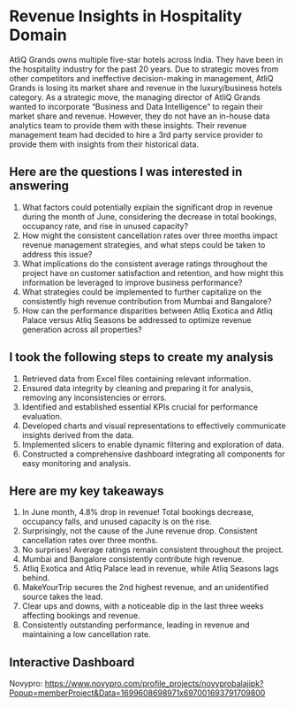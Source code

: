 # Revenue Insights in Hospitality Domain
AtliQ Grands owns multiple five-star hotels across India. They have been in the hospitality industry for the past 20 years. Due to strategic moves from other competitors and ineffective decision-making in management, AtliQ Grands is losing its market share and revenue in the luxury/business hotels category. As a strategic move, the managing director of AtliQ Grands wanted to incorporate “Business and Data Intelligence” to regain their market share and revenue. However, they do not have an in-house data analytics team to provide them with these insights.
Their revenue management team had decided to hire a 3rd party service provider to provide them with insights from their historical data.

## Here are the questions I was interested in answering 
1) What factors could potentially explain the significant drop in revenue during the month of June, considering the decrease in total bookings, occupancy rate, and rise in unused capacity?
2) How might the consistent cancellation rates over three months impact revenue management strategies, and what steps could be taken to address this issue?
3) What implications do the consistent average ratings throughout the project have on customer satisfaction and retention, and how might this information be leveraged to improve business performance?
4) What strategies could be implemented to further capitalize on the consistently high revenue contribution from Mumbai and Bangalore?
5) How can the performance disparities between Atliq Exotica and Atliq Palace versus Atliq Seasons be addressed to optimize revenue generation across all properties?

## I took the following steps to create my analysis
1) Retrieved data from Excel files containing relevant information.
2) Ensured data integrity by cleaning and preparing it for analysis, removing any inconsistencies or errors.
3) Identified and established essential KPIs crucial for performance evaluation.
4) Developed charts and visual representations to effectively communicate insights derived from the data.
5) Implemented slicers to enable dynamic filtering and exploration of data.
6) Constructed a comprehensive dashboard integrating all components for easy monitoring and analysis.

## Here are my key takeaways
1) In June month, 4.8% drop in revenue! Total bookings decrease, occupancy falls, and unused capacity is on the rise.
2) Surprisingly, not the cause of the June revenue drop. Consistent cancellation rates over three months.
3) No surprises! Average ratings remain consistent throughout the project.
4) Mumbai and Bangalore consistently contribute high revenue.
5) Atliq Exotica and Atliq Palace lead in revenue, while Atliq Seasons lags behind.
6) MakeYourTrip secures the 2nd highest revenue, and an unidentified source takes the lead.
7) Clear ups and downs, with a noticeable dip in the last three weeks affecting bookings and revenue.
8)  Consistently outstanding performance, leading in revenue and maintaining a low cancellation rate.

## Interactive Dashboard 
Novypro: https://www.novypro.com/profile_projects/novyprobalajipk?Popup=memberProject&Data=1699608698971x697001693791709800
